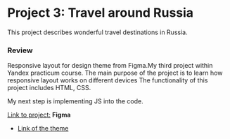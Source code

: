 # Project 3: Travel around Russia
This project describes wonderful travel destinations in Russia.


### Review
Responsive layout for design theme from Figma.My third project within Yandex practicum course.
The main purpose of the project is to learn how responsive layout works on different devices 
The functionality of this project includes HTML, CSS.

My next step is implementing JS into the code.

[Link to project:](https://yevbor.github.io/russian-travel/)
**Figma**

* [Link of the theme](https://www.figma.com/file/OyRWEjU6wBwRe1hapzQoLx/Sprint-3%3A-Russia-%2F-desktop-%2B-mobile?node-id=28503%3A0)


